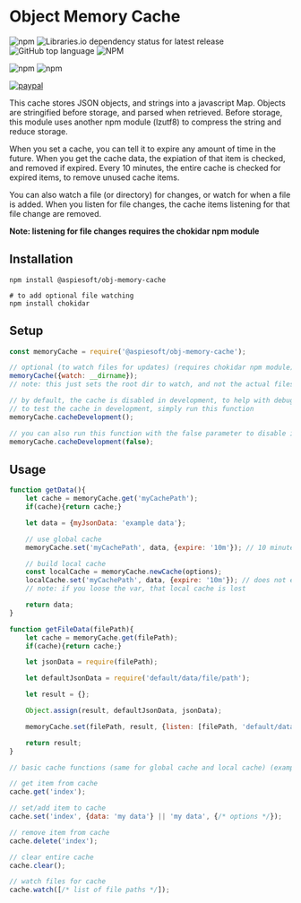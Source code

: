 # Object Memory Cache

![npm](https://img.shields.io/npm/v/obj-memory-cache)
![Libraries.io dependency status for latest release](https://img.shields.io/librariesio/release/npm/obj-memory-cache)
![GitHub top language](https://img.shields.io/github/languages/top/aspiesoft/obj-memory-cache)
![NPM](https://img.shields.io/npm/l/obj-memory-cache)

![npm](https://img.shields.io/npm/dw/obj-memory-cache)
![npm](https://img.shields.io/npm/dm/obj-memory-cache)

[![paypal](https://img.shields.io/badge/buy%20me%20a%20coffee-paypal-blue)](https://buymeacoffee.aspiesoft.com)

This cache stores JSON objects, and strings into a javascript Map.
Objects are stringified before storage, and parsed when retrieved.
Before storage, this module uses another npm module (lzutf8) to compress the string and reduce storage.

When you set a cache, you can tell it to expire any amount of time in the future.
When you get the cache data, the expiation of that item is checked, and removed if expired.
Every 10 minutes, the entire cache is checked for expired items, to remove unused cache items.

You can also watch a file (or directory) for changes, or watch for when a file is added.
When you listen for file changes, the cache items listening for that file change are removed.

**Note: listening for file changes requires the chokidar npm module**

## Installation

```shell script
npm install @aspiesoft/obj-memory-cache

# to add optional file watching
npm install chokidar
```

## Setup

```js
const memoryCache = require('@aspiesoft/obj-memory-cache');

// optional (to watch files for updates) (requires chokidar npm module)
memoryCache({watch: __dirname});
// note: this just sets the root dir to watch, and not the actual files

// by default, the cache is disabled in development, to help with debugging
// to test the cache in development, simply run this function
memoryCache.cacheDevelopment();

// you can also run this function with the false parameter to disable it later
memoryCache.cacheDevelopment(false);
```

## Usage

```js
function getData(){
    let cache = memoryCache.get('myCachePath');
    if(cache){return cache;}

    let data = {myJsonData: 'example data'};

    // use global cache
    memoryCache.set('myCachePath', data, {expire: '10m'}); // 10 minutes

    // build local cache
    const localCache = memoryCache.newCache(options);
    localCache.set('myCachePath', data, {expire: '10m'}); // does not effect global cache
    // note: if you loose the var, that local cache is lost

    return data;
}

function getFileData(filePath){
    let cache = memoryCache.get(filePath);
    if(cache){return cache;}

    let jsonData = require(filePath);

    let defaultJsonData = require('default/data/file/path');

    let result = {};

    Object.assign(result, defaultJsonData, jsonData);

    memoryCache.set(filePath, result, {listen: [filePath, 'default/data/file/path']});

    return result;
}

// basic cache functions (same for global cache and local cache) (example: memoryCache.get(), localCache.get())

// get item from cache
cache.get('index');

// set/add item to cache
cache.set('index', {data: 'my data'} || 'my data', {/* options */});

// remove item from cache
cache.delete('index');

// clear entire cache
cache.clear();

// watch files for cache
cache.watch([/* list of file paths */]);
```
